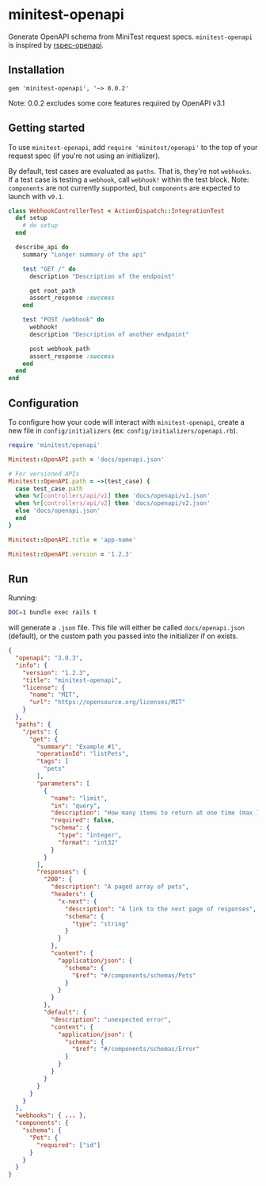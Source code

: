 # minitest-openapi
Generate OpenAPI schema from MiniTest request specs. `minitest-openapi` 
is inspired by [rspec-openapi](https://github.com/exoego/rspec-openapi).

## Installation
```
gem 'minitest-openapi', '~> 0.0.2'
```

Note: 0.0.2 excludes some core features required by OpenAPI v3.1

## Getting started
To use `minitest-openapi`, add `require 'minitest/openapi'` to 
the top of your request spec (if you're not using an initializer).

By default, test cases are evaluated as `paths`. That is, 
they're not `webhooks`. If a test case is testing a 
`webhook`, call `webhook!` within the test block. Note: `components` 
are not currently supported, but `components` are expected to launch
with `v0.1`.

```rb
class WebhookControllerTest < ActionDispatch::IntegrationTest
  def setup
    # do setup
  end 

  describe_api do
    summary "Longer summary of the api"

    test "GET /" do
      description "Description of the endpoint"

      get root_path
      assert_response :success
    end

    test "POST /webhook" do
      webhook!
      description "Description of another endpoint"

      post webhook_path
      assert_response :success
    end
  end
end
```

## Configuration
To configure how your code will interact with `minitest-openapi`, 
create a new file in `config/initializers` (ex: `config/initializers/openapi.rb`).

```rb
require 'minitest/openapi' 

Minitest::OpenAPI.path = 'docs/openapi.json'

# For versioned APIs
Minitest::OpenAPI.path = ->(test_case) {
  case test_case.path 
  when %r[controllers/api/v1] then 'docs/openapi/v1.json'
  when %r[controllers/api/v2] then 'docs/openapi/v2.json'
  else 'docs/openapi.json'
  end
}

Minitest::OpenAPI.title = 'app-name'

Minitest::OpenAPI.version = '1.2.3'
```

## Run 
Running: 
```bash
DOC=1 bundle exec rails t
```

will generate a `.json` file. This file will either be called
`docs/openapi.json` (default), or the custom path you passed into the initializer
if on exists.

```json
{
  "openapi": "3.0.3",
  "info": {
    "version": "1.2.3",
    "title": "minitest-openapi",
    "license": {
      "name": "MIT",
      "url": "https://opensource.org/licenses/MIT"
    }
  },
  "paths": {
    "/pets": {
      "get": {
        "summary": "Example #1",
        "operationId": "listPets",
        "tags": [
          "pets"
        ],
        "parameters": [
          {
            "name": "limit",
            "in": "query",
            "description": "How many items to return at one time (max 100)",
            "required": false,
            "schema": {
              "type": "integer",
              "format": "int32"
            }
          }
        ],
        "responses": {
          "200": {
            "description": "A paged array of pets",
            "headers": {
              "x-next": {
                "description": "A link to the next page of responses",
                "schema": {
                  "type": "string"
                }
              }
            },
            "content": {
              "application/json": {
                "schema": {
                  "$ref": "#/components/schemas/Pets"
                }
              }
            }
          },
          "default": {
            "description": "unexpected error",
            "content": {
              "application/json": {
                "schema": {
                  "$ref": "#/components/schemas/Error"
                }
              }
            }
          }
        }
      }
    }
  },
  "webhooks": { ... },
  "components": {
    "schema": {
      "Pet": {
        "required": ["id"]
      }
    }
  }
}
```

